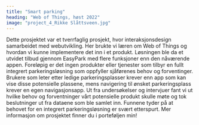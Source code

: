 ```yaml
---
title: "Smart parking"
heading: "Web of Things, høst 2022"
image: "project_4_Rikke Slåttsveen.jpg"
---
```


Dette prosjektet var et tverrfaglig prosjekt, hvor interaksjonsdesign samarbeidet med webutvikling. Her brukte vi læren om Web of Things og hvordan vi kunne implementere det inn i et produkt. Løsningen ble da et utvidet tilbud gjennom EasyPark med flere funksjoner enn den nåværende appen. Foreløpig er det ingen produkter eller tjenester som tilbyr en fullt integrert parkeringsløsning som oppfyller sjåførenes behov og forventinger. Brukere som leter etter ledige parkeringsplasser krever enn app som kan vise disse potensielle plassene, mens navigering til ønsket parkeringsplass krever en egen navigasjonsapp. Ut fra undersøkelser og intervjuer fant vi ut hvilke behov og forventninger vårt potensielle produkt skulle møte og tok beslutninger ut fra dataene  som ble samlet inn. Funnene tyder på at behovet for en integrert parkeringsløsning er svært etterspurt. 
Mer informasjon om prosjektet finner du i porteføljen min!
